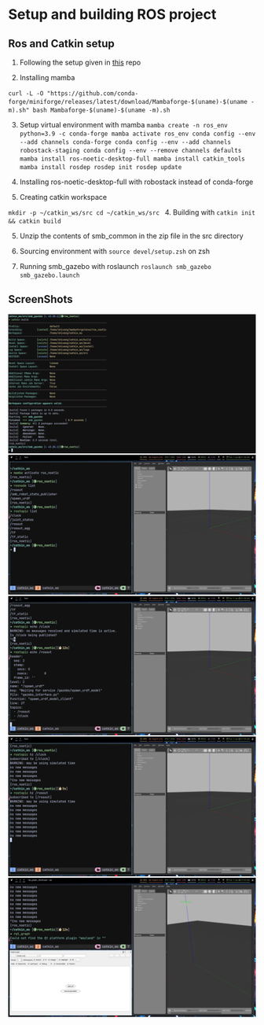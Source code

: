 # Setup and building ROS project

## Ros  and Catkin setup
1. Following the setup given in [this](https://github.com/lesaf92/ros_noetic_ubuntu22) repo

2. Installing mamba

`curl -L -O "https://github.com/conda-forge/miniforge/releases/latest/download/Mambaforge-$(uname)-$(uname -m).sh"
bash Mambaforge-$(uname)-$(uname -m).sh`

3. Setup virtual environment with mamba
`mamba create -n ros_env python=3.9 -c conda-forge
mamba activate ros_env
conda config --env --add channels conda-forge
conda config --env --add channels robostack-staging
conda config --env --remove channels defaults
mamba install ros-noetic-desktop-full
mamba install catkin_tools
mamba install rosdep
rosdep init
rosdep update`


2. Installing ros-noetic-desktop-full with robostack instead of conda-forge

3. Creating catkin workspace

`mkdir -p ~/catkin_ws/src
cd ~/catkin_ws/src
`
4. Building with
`catkin init && catkin build`

5. Unzip the contents of smb_common in the zip file in the src directory

6. Sourcing environment with
`source devel/setup.zsh`
on zsh

7. Running smb_gazebo with roslaunch
`roslaunch smb_gazebo smb_gazebo.launch`

## ScreenShots
![alt](images/1.png)
![alt](images/2.png)
![alt](images/3.png)
![alt](images/4.png)
![alt](images/5.png)
